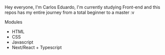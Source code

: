 Hey everyone, I'm Carlos Eduardo, I'm currently studying Front-end and this repos has my entire journey from a total beginner to a master :v

Modules
* HTML
* CSS
* Javascript
* Next/React + Typescript

